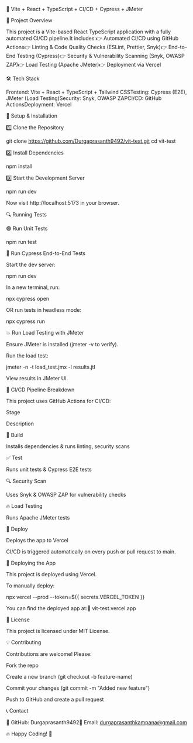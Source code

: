 🚀 Vite + React + TypeScript + CI/CD + Cypress + JMeter

📌 Project Overview

This project is a Vite-based React TypeScript application with a fully automated CI/CD pipeline.It includes:👉 Automated CI/CD using GitHub Actions👉 Linting & Code Quality Checks (ESLint, Prettier, Snyk)👉 End-to-End Testing (Cypress)👉 Security & Vulnerability Scanning (Snyk, OWASP ZAP)👉 Load Testing (Apache JMeter)👉 Deployment via Vercel

🛠️ Tech Stack

Frontend: Vite + React + TypeScript + Tailwind CSSTesting: Cypress (E2E), JMeter (Load Testing)Security: Snyk, OWASP ZAPCI/CD: GitHub ActionsDeployment: Vercel

🚀 Setup & Installation

1️⃣ Clone the Repository

git clone https://github.com/Durgaprasanth9492/vit-test.git
cd vit-test

2️⃣ Install Dependencies

npm install

3️⃣ Start the Development Server

npm run dev

Now visit http://localhost:5173 in your browser.

🔍 Running Tests

🟢 Run Unit Tests

npm run test

🚀 Run Cypress End-to-End Tests

Start the dev server:

npm run dev

In a new terminal, run:

npx cypress open

OR run tests in headless mode:

npx cypress run

💥 Run Load Testing with JMeter

Ensure JMeter is installed (jmeter -v to verify).

Run the load test:

jmeter -n -t load_test.jmx -l results.jtl

View results in JMeter UI.

🔄 CI/CD Pipeline Breakdown

This project uses GitHub Actions for CI/CD:

Stage

Description

🏢 Build

Installs dependencies & runs linting, security scans

✅ Test

Runs unit tests & Cypress E2E tests

🔍 Security Scan

Uses Snyk & OWASP ZAP for vulnerability checks

🔥 Load Testing

Runs Apache JMeter tests

🚀 Deploy

Deploys the app to Vercel

CI/CD is triggered automatically on every push or pull request to main.

🚀 Deploying the App

This project is deployed using Vercel.

To manually deploy:

npx vercel --prod --token=${{ secrets.VERCEL_TOKEN }}

You can find the deployed app at:🔗 vit-test.vercel.app

💜 License

This project is licensed under MIT License.

💡 Contributing

Contributions are welcome! Please:

Fork the repo

Create a new branch (git checkout -b feature-name)

Commit your changes (git commit -m "Added new feature")

Push to GitHub and create a pull request

📞 Contact

🔗 GitHub: Durgaprasanth9492📧 Email: durgaprasanthkampana@gmail.com

🔥 Happy Coding! 🚀
